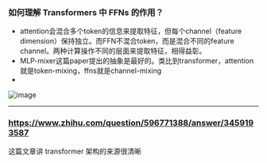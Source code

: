 ### 如何理解 Transformers 中 FFNs 的作用？

- attention会混合多个token的信息来提取特征，但每个channel（feature dimension）保持独立。而FFN不混合token，而是混合不同的feature channel。两种计算操作不同的层面来提取特征，相得益彰。
- MLP-mixer这篇paper提出的抽象是最好的。类比到transformer，attention就是token-mixing，ffns就是channel-mixing
- 
![image](https://github.com/user-attachments/assets/d30a1264-c1b9-491f-bb7a-fc2538b88a2f)

---

### https://www.zhihu.com/question/596771388/answer/3459193587

这篇文章讲 transformer 架构的来源很清晰

